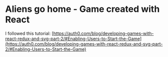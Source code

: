 # Aliens go home - Game created with React

I followed this tutorial: [https://auth0.com/blog/developing-games-with-react-redux-and-svg-part-2/#Enabling-Users-to-Start-the-Game](https://auth0.com/blog/developing-games-with-react-redux-and-svg-part-2/#Enabling-Users-to-Start-the-Game)